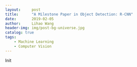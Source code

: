 ```yaml
---
layout:     post
title:      "A Milestone Paper in Object Detection: R-CNN"
date:       2019-02-05
author:     Lihao Wang
header-img: img/post-bg-universe.jpg
catalog: true
tags:
    - Machine Learning
    - Computer Vision
---
```


Init